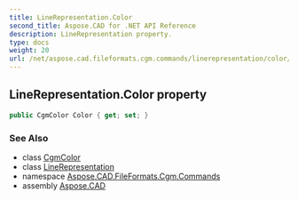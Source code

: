 ```yaml
---
title: LineRepresentation.Color
second_title: Aspose.CAD for .NET API Reference
description: LineRepresentation property. 
type: docs
weight: 20
url: /net/aspose.cad.fileformats.cgm.commands/linerepresentation/color/
---
```

## LineRepresentation.Color property

```csharp
public CgmColor Color { get; set; }
```

### See Also

* class [CgmColor](../../../aspose.cad.fileformats.cgm.classes/cgmcolor/)
* class [LineRepresentation](../)
* namespace [Aspose.CAD.FileFormats.Cgm.Commands](../../linerepresentation/)
* assembly [Aspose.CAD](../../../)


